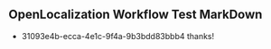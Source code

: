 ## OpenLocalization Workflow Test MarkDown
* 31093e4b-ecca-4e1c-9f4a-9b3bdd83bbb4 thanks!

<!--HONumber=Jul16_HO2-->


